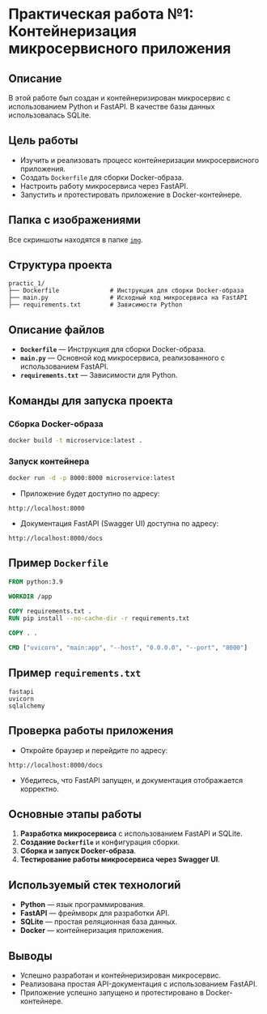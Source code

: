 
# Практическая работа №1: Контейнеризация микросервисного приложения

## Описание
В этой работе был создан и контейнеризирован микросервис с использованием Python и FastAPI. В качестве базы данных использовалась SQLite. 



## Цель работы
- Изучить и реализовать процесс контейнеризации микросервисного приложения.  
- Создать `Dockerfile` для сборки Docker-образа.  
- Настроить работу микросервиса через FastAPI.  
- Запустить и протестировать приложение в Docker-контейнере.



## Папка с изображениями
Все скриншоты находятся в папке [`img`](./img).



## Структура проекта

```plaintext
practic_1/
├── Dockerfile              # Инструкция для сборки Docker-образа
├── main.py                 # Исходный код микросервиса на FastAPI
├── requirements.txt        # Зависимости Python
```



## Описание файлов

- **`Dockerfile`** — Инструкция для сборки Docker-образа.  
- **`main.py`** — Основной код микросервиса, реализованного с использованием FastAPI.  
- **`requirements.txt`** — Зависимости для Python.



## Команды для запуска проекта

### Сборка Docker-образа
```bash
docker build -t microservice:latest .
```

### Запуск контейнера
```bash
docker run -d -p 8000:8000 microservice:latest
```

- Приложение будет доступно по адресу:
```
http://localhost:8000
```

- Документация FastAPI (Swagger UI) доступна по адресу:
```
http://localhost:8000/docs
```



##  Пример `Dockerfile`

```dockerfile
FROM python:3.9

WORKDIR /app

COPY requirements.txt .
RUN pip install --no-cache-dir -r requirements.txt

COPY . .

CMD ["uvicorn", "main:app", "--host", "0.0.0.0", "--port", "8000"]
```



## Пример `requirements.txt`

```
fastapi
uvicorn
sqlalchemy
```



## Проверка работы приложения

- Откройте браузер и перейдите по адресу:
```
http://localhost:8000/docs
```

- Убедитесь, что FastAPI запущен, и документация отображается корректно.



## Основные этапы работы

1. **Разработка микросервиса** с использованием FastAPI и SQLite.  
2. **Создание `Dockerfile`** и конфигурация сборки.  
3. **Сборка и запуск Docker-образа**.  
4. **Тестирование работы микросервиса через Swagger UI**.



##  Используемый стек технологий

- **Python** — язык программирования.  
- **FastAPI** — фреймворк для разработки API.  
- **SQLite** — простая реляционная база данных.  
- **Docker** — контейнеризация приложения.



## Выводы
- Успешно разработан и контейнеризирован микросервис.  
- Реализована простая API-документация с использованием FastAPI.  
- Приложение успешно запущено и протестировано в Docker-контейнере.
 